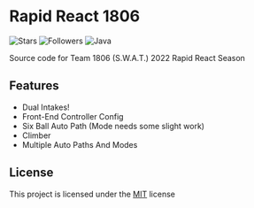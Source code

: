 # Rapid React 1806
![Stars](https://img.shields.io/github/stars/frc1806/RapidReact-1806?style=social) ![Followers](https://img.shields.io/github/followers/frc1806?style=social) ![Java](https://img.shields.io/badge/java-%23ED8B00.svg?style=for-the-badge&logo=java&logoColor=white)

Source code for Team 1806 (S.W.A.T.) 2022 Rapid React Season

## Features
- Dual Intakes!
- Front-End Controller Config
- Six Ball Auto Path (Mode needs some slight work)
- Climber
- Multiple Auto Paths And Modes


## License
This project is licensed under the [MIT](https://github.com/frc1806/RapidReact-1806/blob/main/LICENSE) license
